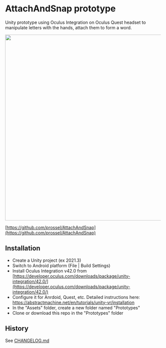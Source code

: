 # AttachAndSnap prototype

Unity prototype using Oculus Integration on Oculus Quest headset to manipulate letters with the hands, attach them to form a word.

[<img src="https://user-images.githubusercontent.com/541021/187961380-b4c40ee4-8de0-4384-a614-fcb04e808e95.jpg" width="600" />](https://user-images.githubusercontent.com/541021/187961354-1e055969-be18-40b8-9e8a-240a4fc1a095.mp4)

[https://github.com/prossel/AttachAndSnap](https://github.com/prossel/AttachAndSnap)

## Installation

* Create a Unity project (ex 2021.3)
* Switch to Android platform (File | Build Settings)
* Install Oculus Integration v42.0 from [https://developer.oculus.com/downloads/package/unity-integration/42.0/](https://developer.oculus.com/downloads/package/unity-integration/42.0/)
* Configure it for Anrdoid, Quest, etc. Detailed instructions here: https://abstractmachine.net/en/tutorials/unity-vr/installation
* In the "Assets" folder, create a new folder named "Prototypes"
* Clone or download this repo in the "Prototypes" folder

## History

See [CHANGELOG.md](CHANGELOG.md)
